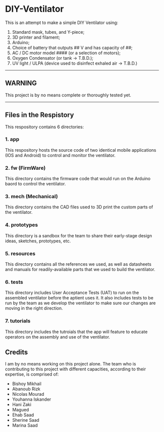 # DIY-Ventilator
This is an attempt to make a simple DIY Ventilator using:
1. Standard mask, tubes, and Y-piece;
2. 3D printer and filament;
3. Arduino;
4. Choice of battery that outputs ## V and has capacity of ##;
5. AC / DC motor model #### (or a selection of motors);
6. Oxygen Condensator (or tank -> T.B.D.);
7. UV light / ULPA (device used to disinfect exhaled air -> T.B.D.)

***
## WARNING
This project is by no means complete or thoroughly tested yet.
***

## Files in the Respistory
This respository contains 6 directories:
### 1. app
This respository hosts the source code of two identical mobile applications (IOS and Android) to control and monitor the ventilator.
### 2. fw (FirmWare)
This directory contains the firmware code that would run on the Arduino baord to control the ventilator.
### 3. mech (Mechanical)
This directory contains the CAD files used to 3D print the custom parts of the ventilator.
### 4. prototypes
This directory is a sandbox for the team to share their early-stage design ideas, sketches, prototypes, etc.
### 5. resources
This directory contains all the references we used, as well as datasheets and manuals for readily-available parts that we used to build the ventilator.
### 6. tests
This directory includes User Acceptance Tests (UAT) to run on the assembled ventilator before the aptient uses it. It also includes tests to be run by the team as we develop the ventilator to make sure our changes are moving in the right direction.
### 7. tutorials
This directory includes the tutroials that the app will feature to educate operators on the assembly and use of the ventilator.

## Credits
I am by no means working on this project alone. The team who is contributing to this project with different capacities, according to their expertise, is comprised of:
* Bishoy Mikhail
* Abanoub Rizk
* Nicolas Mourad
* Youhanna Iskander
* Hani Zaki
* Magued
* Ehab Saad
* Sherine Saad
* Marina Saad